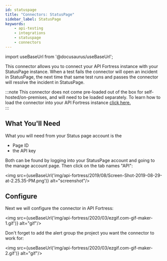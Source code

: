 ```yaml
---
id: statuspage
title: "Connectors: StatusPage"
sidebar_label: StatusPage
keywords:
    - api-testing
    - integrations
    - statuspage
    - connectors
---
```


import useBaseUrl from '@docusaurus/useBaseUrl';

This connector allows you to connect your API Fortress instance with your StatusPage instance. When a test fails the connector will open an incident in StatusPage, the next time that same test runs and passes the connector will resolve the incident in StatusPage.

:::note
This connector does not come pre-loaded out of the box for self-hosted/on-premises, and will need to be loaded separately. To learn how to load the connector into your API Fortress instance [click here.](/api-testing/integrations/add-new-connector)  
:::

## What You'll Need
What you will need from your Status page account is the 

* Page ID
* the API key 

Both can be found by logging into your StatusPage account and going to the manage account page. Then click on the tab names "API":

<img src={useBaseUrl('img/api-fortress/2019/08/Screen-Shot-2019-08-29-at-2.25.35-PM.png')} alt="screenshot"/>

## Configure
Next we will configure the connector in API Fortress:

<img src={useBaseUrl('img/api-fortress/2020/03/ezgif.com-gif-maker-1.gif')} alt="gif"/>

Don't forget to add the alert group the project you want the connector to work for:  
  
<img src={useBaseUrl('img/api-fortress/2020/03/ezgif.com-gif-maker-2.gif')} alt="gif"/>
